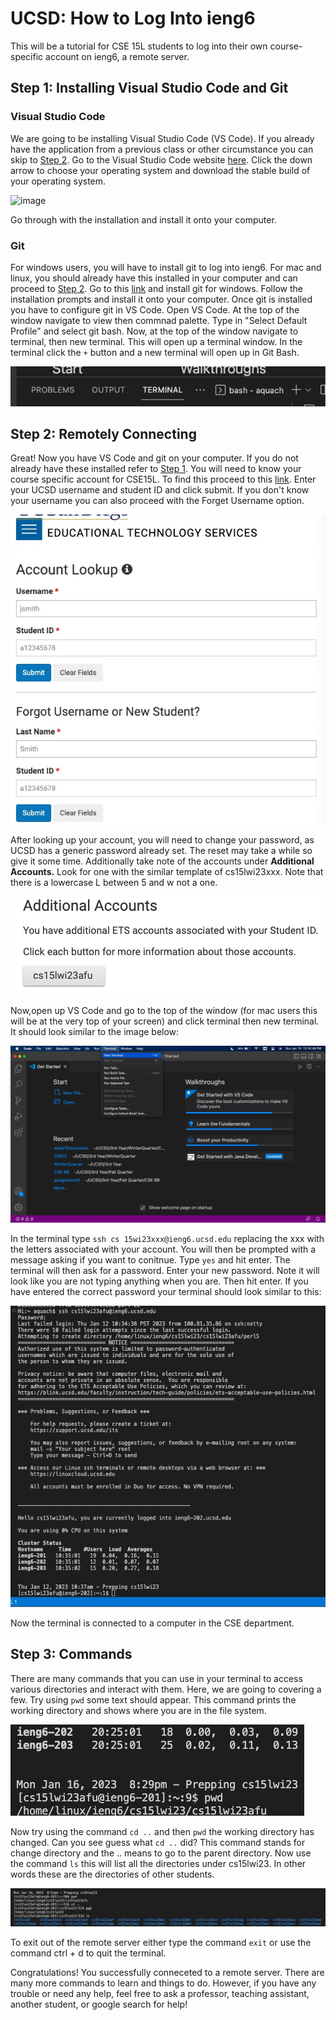 # **UCSD: How to Log Into ieng6**
This will be a tutorial for CSE 15L students to log into their own course-specific account on ieng6, a remote server.
## Step 1: Installing Visual Studio Code and Git
### Visual Studio Code
We are going to be installing Visual Studio Code (VS Code). If you already have the application from a previous class or other circumstance you can skip to [Step 2](https://yshzi.github.io/cse15l-lab-reports/LabReport1.html#step-2-remotely-connecting).
Go to the Visual Studio Code website [here](https://code.visualstudio.com/). Click the down arrow to choose your operating system and download the stable build of your operating system.

![image](https://user-images.githubusercontent.com/83853443/212165351-47d59569-9be5-4949-bbba-13eaa9741121.png)

Go through with the installation and install it onto your computer.

### Git
For windows users, you will have to install git to log into ieng6. For mac and linux, you should already have this installed in your computer and can proceed to [Step 2](https://yshzi.github.io/cse15l-lab-reports/LabReport1.html#step-2-remotely-connecting). Go to this [link](https://git-scm.com/download/win) and install git for windows. Follow the installation prompts and install it onto your computer.
Once git is installed you have to configure git in VS Code. Open VS Code. At the top of the window navigate to view then commnad palette. Type in "Select Default Profile" and select git bash. Now, at the top of the window navigate to terminal, then new terminal. This will open up a terminal window. In the terminal click the `+` button and a new terminal will open up in Git Bash. 

![image](https://github.com/Yshzi/cse15l-lab-reports/blob/f7f1e0fa3896cb1fe06bf029df7180ed8e20dcb4/Plus_Sign.png)

## Step 2: Remotely Connecting
Great! Now you have VS Code and git on your computer. If you do not already have these installed refer to [Step 1](https://yshzi.github.io/cse15l-lab-reports/LabReport1.html#step-1-installing-visual-studio-code-and-git). You will need to know your course specific account for CSE15L. To find this proceed to this [link](https://sdacs.ucsd.edu/~icc/index.php). Enter your UCSD username and student ID and click submit. If you don't know your username you can also proceed with the Forget Username option. 

![image](https://github.com/Yshzi/cse15l-lab-reports/blob/f7c582216ad9805dfc167c59664d57f01e3888d4/AccountLookup.png)

After looking up your account, you will need to change your password, as UCSD has a generic password already set. The reset may take a while so give it some time. Additionally take note of the accounts under **Additional Accounts.** Look for one with the similar template of cs15lwi23xxx. Note that there is a lowercase L between 5 and w not a one.

![image](https://github.com/Yshzi/cse15l-lab-reports/blob/f7c582216ad9805dfc167c59664d57f01e3888d4/AdditionalAccounts.png)

Now,open up VS Code and go to the top of the window (for mac users this will be at the very top of your screen) and click terminal then new terminal. It should look similar to the image below:

![image](https://github.com/Yshzi/cse15l-lab-reports/blob/f7c582216ad9805dfc167c59664d57f01e3888d4/NewTerminal.png)

In the terminal type ```ssh cs 15wi23xxx@ieng6.ucsd.edu``` replacing the xxx with the letters associated with your account. You will then be prompted with a message asking if you want to conitnue. Type ```yes``` and hit enter. The terminal will then ask for a password. Enter your new password. Note it will look like you are not typing anything when you are. Then hit enter. If you have entered the correct password your terminal should look similar to this: 

![image](https://github.com/Yshzi/cse15l-lab-reports/blob/f7c582216ad9805dfc167c59664d57f01e3888d4/RemoteServerConnection.png)

Now the terminal is connected to a computer in the CSE department. 

## Step 3: Commands
There are many commands that you can use in your terminal to access various directories and interact with them. Here, we are going to covering a few. Try using ```pwd``` some text should appear. This command prints the working directory and shows where you are in the file system.

![image](https://github.com/Yshzi/cse15l-lab-reports/blob/f7c582216ad9805dfc167c59664d57f01e3888d4/PWD.png)

Now try using the command ```cd ..``` and then ```pwd``` the working directory has changed. Can you see guess what ```cd ..``` did? This command stands for change directory and the ..  means to go to the parent directory. Now use the command ```ls``` this will list all the directories under cs15lwi23. In other words these are the directories of other students. 

![image](https://github.com/Yshzi/cse15l-lab-reports/blob/f7c582216ad9805dfc167c59664d57f01e3888d4/Commands.png)

To exit out of the remote server either type the command ```exit``` or use the command ctrl + d to quit the terminal.

Congratulations! You successfully conneceted to a remote server. There are many more commands to learn and things to do. However, if you have any trouble or need any help, feel free to ask a professor, teaching assistant, another student, or google search for help! 
